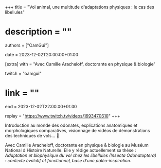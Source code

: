+++
title = "Vol animal, une multitude d'adaptations physiques : le cas des libellules"
# description = ""
authors = ["OamGui"]

date = 2023-12-02T20:00:00+01:00

[extra]
with = "Avec Camille Aracheloff, doctorante en physique & biologie"

twitch = "oamgui"
# link = ""

end = 2023-12-02T22:00:00+01:00

replay = "https://www.twitch.tv/videos/1993470610"
+++

Introduction au monde des odonates, explications anatomiques et morphologiques comparatives, visionnage de vidéos de démonstrations
des techniques de vols… 🦋

Avec Camille Aracheloff, doctorante en physique & biologie au Muséum National d'Histoire Naturelle. Elle y rédige actuellement
sa thèse : _Adaptation et biophysique du vol chez les libellules (Insecta Odonatoptera) : contexte évolutif et fonctionnel,
base d'une paléo-inspiration_.
